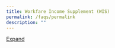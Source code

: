 ```yaml
---
title: Workfare Income Supplement (WIS)
permalink: /faqs/permalink
description: ""
---
```

<html>
	<head>
		<style type="text/css">
			.row {vertical-align:top;height:auto!important;}
			.list {display:none;}
			.show {display:none;}
			.hide:target + .show {display:inline;}
			.hide:target {display: none;}
			.hide:target ~ .list {display:inline;}
			@media print{.hide,.show{display:none;}}
		</style>
	</head>
<body>
	<div class="row">
		<a href="#hide1" class="hide" id="hide1">Expand</a>
		<a href=#show1" class="show" id=show1">Collapse</a>
		<div class="list">
			<ul>
				<li>Item 1</li>
				<li>Item 2</li>
			</ul>
		</div>
	</div>
	</body>
</html>